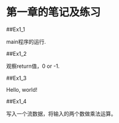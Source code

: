 # 第一章的笔记及练习
##Ex1_1

main程序的运行.

##Ex1_2

观察return值，0 or -1.

##Ex1_3

Hello, world!

##Ex1_4

写入一个流数据，将输入的两个数做乘法运算。
